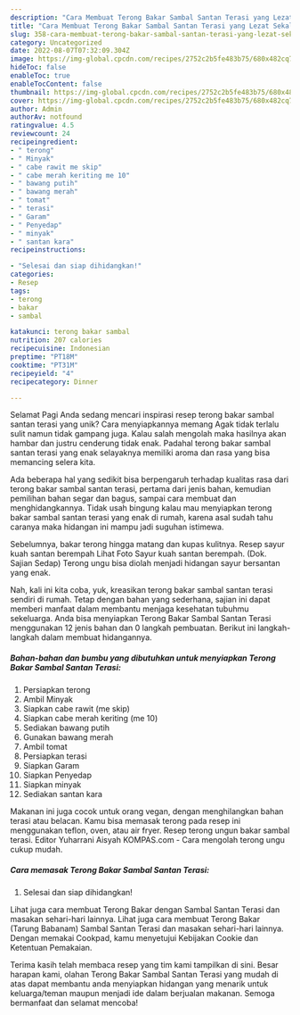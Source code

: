 ```yaml
---
description: "Cara Membuat Terong Bakar Sambal Santan Terasi yang Lezat Sekali, Lezat"
title: "Cara Membuat Terong Bakar Sambal Santan Terasi yang Lezat Sekali, Lezat"
slug: 358-cara-membuat-terong-bakar-sambal-santan-terasi-yang-lezat-sekali-lezat
category: Uncategorized
date: 2022-08-07T07:32:09.304Z
image: https://img-global.cpcdn.com/recipes/2752c2b5fe483b75/680x482cq70/terong-bakar-sambal-santan-terasi-foto-resep-utama.jpg
hideToc: false
enableToc: true
enableTocContent: false
thumbnail: https://img-global.cpcdn.com/recipes/2752c2b5fe483b75/680x482cq70/terong-bakar-sambal-santan-terasi-foto-resep-utama.jpg
cover: https://img-global.cpcdn.com/recipes/2752c2b5fe483b75/680x482cq70/terong-bakar-sambal-santan-terasi-foto-resep-utama.jpg
author: Admin
authorAv: notfound
ratingvalue: 4.5
reviewcount: 24
recipeingredient:
- " terong"
- " Minyak"
- " cabe rawit me skip"
- " cabe merah keriting me 10"
- " bawang putih"
- " bawang merah"
- " tomat"
- " terasi"
- " Garam"
- " Penyedap"
- " minyak"
- " santan kara"
recipeinstructions:

- "Selesai dan siap dihidangkan!"
categories:
- Resep
tags:
- terong
- bakar
- sambal

katakunci: terong bakar sambal 
nutrition: 207 calories
recipecuisine: Indonesian
preptime: "PT18M"
cooktime: "PT31M"
recipeyield: "4"
recipecategory: Dinner

---
```



Selamat Pagi Anda sedang mencari inspirasi resep terong bakar sambal santan terasi yang unik? Cara menyiapkannya memang Agak tidak terlalu sulit namun tidak gampang juga. Kalau salah mengolah maka hasilnya akan hambar dan justru cenderung tidak enak. Padahal terong bakar sambal santan terasi yang enak selayaknya memiliki aroma dan rasa yang bisa memancing selera kita.


Ada beberapa hal yang sedikit bisa berpengaruh terhadap kualitas rasa dari terong bakar sambal santan terasi, pertama dari jenis bahan, kemudian pemilihan bahan segar dan bagus, sampai cara membuat dan menghidangkannya. Tidak usah bingung kalau mau menyiapkan terong bakar sambal santan terasi yang enak di rumah, karena asal sudah tahu caranya maka hidangan ini mampu jadi suguhan istimewa.

Sebelumnya, bakar terong hingga matang dan kupas kulitnya. Resep sayur kuah santan berempah Lihat Foto Sayur kuah santan berempah. (Dok. Sajian Sedap) Terong ungu bisa diolah menjadi hidangan sayur bersantan yang enak.


Nah, kali ini kita coba, yuk, kreasikan terong bakar sambal santan terasi sendiri di rumah. Tetap dengan bahan yang sederhana, sajian ini dapat memberi manfaat dalam membantu menjaga kesehatan tubuhmu sekeluarga. Anda bisa menyiapkan Terong Bakar Sambal Santan Terasi menggunakan 12 jenis bahan dan 0 langkah pembuatan. Berikut ini langkah-langkah dalam membuat hidangannya.

<!--inarticleads1-->

##### Bahan-bahan dan bumbu yang dibutuhkan untuk menyiapkan Terong Bakar Sambal Santan Terasi:

1. Persiapkan  terong
1. Ambil  Minyak
1. Siapkan  cabe rawit (me skip)
1. Siapkan  cabe merah keriting (me 10)
1. Sediakan  bawang putih
1. Gunakan  bawang merah
1. Ambil  tomat
1. Persiapkan  terasi
1. Siapkan  Garam
1. Siapkan  Penyedap
1. Siapkan  minyak
1. Sediakan  santan kara


Makanan ini juga cocok untuk orang vegan, dengan menghilangkan bahan terasi atau belacan. Kamu bisa memasak terong pada resep ini menggunakan teflon, oven, atau air fryer. Resep terong ungun bakar sambal terasi. Editor Yuharrani Aisyah KOMPAS.com - Cara mengolah terong ungu cukup mudah. 

<!--inarticleads2-->

##### Cara memasak Terong Bakar Sambal Santan Terasi:


1. Selesai dan siap dihidangkan!

Lihat juga cara membuat Terong Bakar dengan Sambal Santan Terasi dan masakan sehari-hari lainnya. Lihat juga cara membuat Terong Bakar (Tarung Babanam) Sambal Santan Terasi dan masakan sehari-hari lainnya. Dengan memakai Cookpad, kamu menyetujui Kebijakan Cookie dan Ketentuan Pemakaian. 

Terima kasih telah membaca resep yang tim kami tampilkan di sini. Besar harapan kami, olahan Terong Bakar Sambal Santan Terasi yang mudah di atas dapat membantu anda menyiapkan hidangan yang menarik untuk keluarga/teman maupun menjadi ide dalam berjualan makanan. Semoga bermanfaat dan selamat mencoba!
